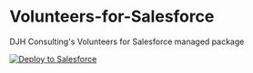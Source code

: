 # Volunteers-for-Salesforce
DJH Consulting's Volunteers for Salesforce managed package

<p><a href="https://githubsfdeploy.herokuapp.com?owner=dancinllama&amp;repo=Volunteers-for-Salesforce">
  <img alt="Deploy to Salesforce" src="https://raw.githubusercontent.com/afawcett/githubsfdeploy/master/src/main/webapp/resources/img/deploy.png" style="max-width:100%;">
</a></p>
